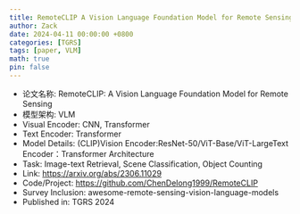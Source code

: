 ```yaml
---
title: RemoteCLIP A Vision Language Foundation Model for Remote Sensing
author: Zack
date: 2024-04-11 00:00:00 +0800
categories: [TGRS]
tags: [paper, VLM]
math: true
pin: false
---
```

- 论文名称: RemoteCLIP: A Vision Language Foundation Model for Remote Sensing
- 模型架构: VLM
- Visual Encoder: CNN, Transformer
- Text Encoder: Transformer
- Model Details: (CLIP)Vision Encoder:ResNet-50/ViT-Base/ViT-LargeText Encoder：Transformer Architecture
- Task: Image-text Retrieval, Scene Classification, Object Counting
- Link: https://arxiv.org/abs/2306.11029
- Code/Project: https://github.com/ChenDelong1999/RemoteCLIP
- Survey Inclusion: awesome-remote-sensing-vision-language-models
- Published in: TGRS 2024
